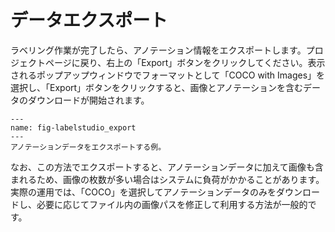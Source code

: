 
# データエクスポート

ラベリング作業が完了したら、アノテーション情報をエクスポートします。プロジェクトページに戻り、右上の「Export」ボタンをクリックしてください。表示されるポップアップウィンドウでフォーマットとして「COCO with Images」を選択し、「Export」ボタンをクリックすると、画像とアノテーションを含むデータのダウンロードが開始されます。


```{figure} ../_static/labelstudio_export.png
---
name: fig-labelstudio_export
---
アノテーションデータをエクスポートする例。
```

なお、この方法でエクスポートすると、アノテーションデータに加えて画像も含まれるため、画像の枚数が多い場合はシステムに負荷がかかることがあります。実際の運用では、「COCO」を選択してアノテーションデータのみをダウンロードし、必要に応じてファイル内の画像パスを修正して利用する方法が一般的です。

